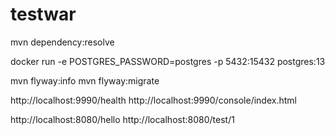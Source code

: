 # testwar

mvn dependency:resolve

docker run -e POSTGRES_PASSWORD=postgres -p 5432:15432 postgres:13

mvn flyway:info
mvn flyway:migrate


http://localhost:9990/health
http://localhost:9990/console/index.html

http://localhost:8080/hello
http://localhost:8080/test/1